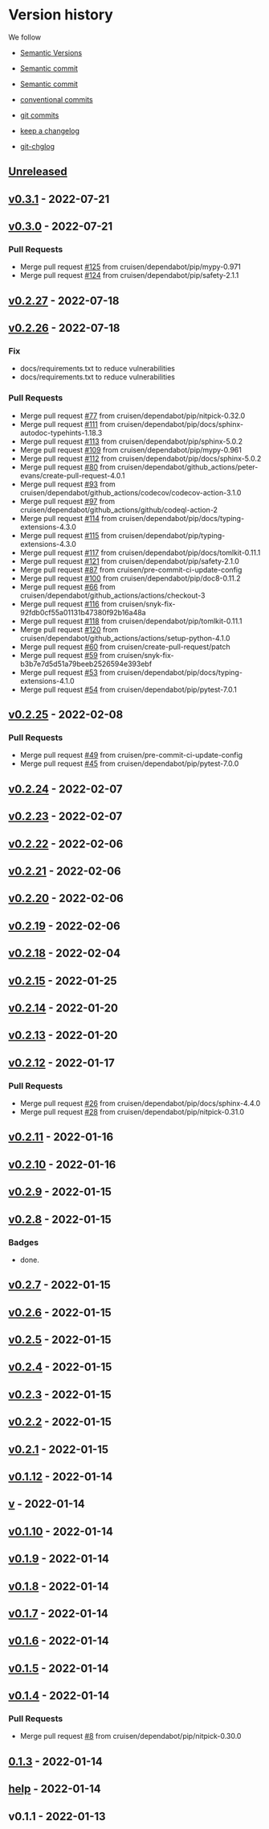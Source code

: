 # Version history

We follow
* [Semantic Versions](https://semver.org/)

* [Semantic commit](https://gist.github.com/joshbuchea/6f47e86d2510bce28f8e7f42ae84c716)
* [Semantic commit](https://nitayneeman.com/posts/understanding-semantic-commit-messages-using-git-and-angular/)
* [conventional commits](https://www.conventionalcommits.org/)
* [git commits](https://karma-runner.github.io/0.10/dev/git-commit-msg.html)
* [keep a changelog](https://keepachangelog.com/)
* [git-chglog](https://github.com/git-chglog/git-chglog)


<a name="unreleased"></a>
## [Unreleased]


<a name="v0.3.1"></a>
## [v0.3.1] - 2022-07-21

<a name="v0.3.0"></a>
## [v0.3.0] - 2022-07-21
### Pull Requests
- Merge pull request [#125](https://github.com/cruisen/cli-calc/issues/125) from cruisen/dependabot/pip/mypy-0.971
- Merge pull request [#124](https://github.com/cruisen/cli-calc/issues/124) from cruisen/dependabot/pip/safety-2.1.1


<a name="v0.2.27"></a>
## [v0.2.27] - 2022-07-18

<a name="v0.2.26"></a>
## [v0.2.26] - 2022-07-18
### Fix
- docs/requirements.txt to reduce vulnerabilities
- docs/requirements.txt to reduce vulnerabilities

### Pull Requests
- Merge pull request [#77](https://github.com/cruisen/cli-calc/issues/77) from cruisen/dependabot/pip/nitpick-0.32.0
- Merge pull request [#111](https://github.com/cruisen/cli-calc/issues/111) from cruisen/dependabot/pip/docs/sphinx-autodoc-typehints-1.18.3
- Merge pull request [#113](https://github.com/cruisen/cli-calc/issues/113) from cruisen/dependabot/pip/sphinx-5.0.2
- Merge pull request [#109](https://github.com/cruisen/cli-calc/issues/109) from cruisen/dependabot/pip/mypy-0.961
- Merge pull request [#112](https://github.com/cruisen/cli-calc/issues/112) from cruisen/dependabot/pip/docs/sphinx-5.0.2
- Merge pull request [#80](https://github.com/cruisen/cli-calc/issues/80) from cruisen/dependabot/github_actions/peter-evans/create-pull-request-4.0.1
- Merge pull request [#93](https://github.com/cruisen/cli-calc/issues/93) from cruisen/dependabot/github_actions/codecov/codecov-action-3.1.0
- Merge pull request [#97](https://github.com/cruisen/cli-calc/issues/97) from cruisen/dependabot/github_actions/github/codeql-action-2
- Merge pull request [#114](https://github.com/cruisen/cli-calc/issues/114) from cruisen/dependabot/pip/docs/typing-extensions-4.3.0
- Merge pull request [#115](https://github.com/cruisen/cli-calc/issues/115) from cruisen/dependabot/pip/typing-extensions-4.3.0
- Merge pull request [#117](https://github.com/cruisen/cli-calc/issues/117) from cruisen/dependabot/pip/docs/tomlkit-0.11.1
- Merge pull request [#121](https://github.com/cruisen/cli-calc/issues/121) from cruisen/dependabot/pip/safety-2.1.0
- Merge pull request [#87](https://github.com/cruisen/cli-calc/issues/87) from cruisen/pre-commit-ci-update-config
- Merge pull request [#100](https://github.com/cruisen/cli-calc/issues/100) from cruisen/dependabot/pip/doc8-0.11.2
- Merge pull request [#66](https://github.com/cruisen/cli-calc/issues/66) from cruisen/dependabot/github_actions/actions/checkout-3
- Merge pull request [#116](https://github.com/cruisen/cli-calc/issues/116) from cruisen/snyk-fix-92fdb0cf55a01131b47380f92b16a48a
- Merge pull request [#118](https://github.com/cruisen/cli-calc/issues/118) from cruisen/dependabot/pip/tomlkit-0.11.1
- Merge pull request [#120](https://github.com/cruisen/cli-calc/issues/120) from cruisen/dependabot/github_actions/actions/setup-python-4.1.0
- Merge pull request [#60](https://github.com/cruisen/cli-calc/issues/60) from cruisen/create-pull-request/patch
- Merge pull request [#59](https://github.com/cruisen/cli-calc/issues/59) from cruisen/snyk-fix-b3b7e7d5d51a79beeb2526594e393ebf
- Merge pull request [#53](https://github.com/cruisen/cli-calc/issues/53) from cruisen/dependabot/pip/docs/typing-extensions-4.1.0
- Merge pull request [#54](https://github.com/cruisen/cli-calc/issues/54) from cruisen/dependabot/pip/pytest-7.0.1


<a name="v0.2.25"></a>
## [v0.2.25] - 2022-02-08
### Pull Requests
- Merge pull request [#49](https://github.com/cruisen/cli-calc/issues/49) from cruisen/pre-commit-ci-update-config
- Merge pull request [#45](https://github.com/cruisen/cli-calc/issues/45) from cruisen/dependabot/pip/pytest-7.0.0


<a name="v0.2.24"></a>
## [v0.2.24] - 2022-02-07

<a name="v0.2.23"></a>
## [v0.2.23] - 2022-02-07

<a name="v0.2.22"></a>
## [v0.2.22] - 2022-02-06

<a name="v0.2.21"></a>
## [v0.2.21] - 2022-02-06

<a name="v0.2.20"></a>
## [v0.2.20] - 2022-02-06

<a name="v0.2.19"></a>
## [v0.2.19] - 2022-02-06

<a name="v0.2.18"></a>
## [v0.2.18] - 2022-02-04

<a name="v0.2.15"></a>
## [v0.2.15] - 2022-01-25

<a name="v0.2.14"></a>
## [v0.2.14] - 2022-01-20

<a name="v0.2.13"></a>
## [v0.2.13] - 2022-01-20

<a name="v0.2.12"></a>
## [v0.2.12] - 2022-01-17
### Pull Requests
- Merge pull request [#26](https://github.com/cruisen/cli-calc/issues/26) from cruisen/dependabot/pip/docs/sphinx-4.4.0
- Merge pull request [#28](https://github.com/cruisen/cli-calc/issues/28) from cruisen/dependabot/pip/nitpick-0.31.0


<a name="v0.2.11"></a>
## [v0.2.11] - 2022-01-16

<a name="v0.2.10"></a>
## [v0.2.10] - 2022-01-16

<a name="v0.2.9"></a>
## [v0.2.9] - 2022-01-15

<a name="v0.2.8"></a>
## [v0.2.8] - 2022-01-15
### Badges
- done.


<a name="v0.2.7"></a>
## [v0.2.7] - 2022-01-15

<a name="v0.2.6"></a>
## [v0.2.6] - 2022-01-15

<a name="v0.2.5"></a>
## [v0.2.5] - 2022-01-15

<a name="v0.2.4"></a>
## [v0.2.4] - 2022-01-15

<a name="v0.2.3"></a>
## [v0.2.3] - 2022-01-15

<a name="v0.2.2"></a>
## [v0.2.2] - 2022-01-15

<a name="v0.2.1"></a>
## [v0.2.1] - 2022-01-15

<a name="v0.1.12"></a>
## [v0.1.12] - 2022-01-14

<a name="v"></a>
## [v] - 2022-01-14

<a name="v0.1.10"></a>
## [v0.1.10] - 2022-01-14

<a name="v0.1.9"></a>
## [v0.1.9] - 2022-01-14

<a name="v0.1.8"></a>
## [v0.1.8] - 2022-01-14

<a name="v0.1.7"></a>
## [v0.1.7] - 2022-01-14

<a name="v0.1.6"></a>
## [v0.1.6] - 2022-01-14

<a name="v0.1.5"></a>
## [v0.1.5] - 2022-01-14

<a name="v0.1.4"></a>
## [v0.1.4] - 2022-01-14
### Pull Requests
- Merge pull request [#8](https://github.com/cruisen/cli-calc/issues/8) from cruisen/dependabot/pip/nitpick-0.30.0


<a name="0.1.3"></a>
## [0.1.3] - 2022-01-14

<a name="help"></a>
## [help] - 2022-01-14

<a name="v0.1.1"></a>
## v0.1.1 - 2022-01-13

[Unreleased]: https://github.com/cruisen/cli-calc/compare/v0.3.1...HEAD
[v0.3.1]: https://github.com/cruisen/cli-calc/compare/v0.3.0...v0.3.1
[v0.3.0]: https://github.com/cruisen/cli-calc/compare/v0.2.27...v0.3.0
[v0.2.27]: https://github.com/cruisen/cli-calc/compare/v0.2.26...v0.2.27
[v0.2.26]: https://github.com/cruisen/cli-calc/compare/v0.2.25...v0.2.26
[v0.2.25]: https://github.com/cruisen/cli-calc/compare/v0.2.24...v0.2.25
[v0.2.24]: https://github.com/cruisen/cli-calc/compare/v0.2.23...v0.2.24
[v0.2.23]: https://github.com/cruisen/cli-calc/compare/v0.2.22...v0.2.23
[v0.2.22]: https://github.com/cruisen/cli-calc/compare/v0.2.21...v0.2.22
[v0.2.21]: https://github.com/cruisen/cli-calc/compare/v0.2.20...v0.2.21
[v0.2.20]: https://github.com/cruisen/cli-calc/compare/v0.2.19...v0.2.20
[v0.2.19]: https://github.com/cruisen/cli-calc/compare/v0.2.18...v0.2.19
[v0.2.18]: https://github.com/cruisen/cli-calc/compare/v0.2.15...v0.2.18
[v0.2.15]: https://github.com/cruisen/cli-calc/compare/v0.2.14...v0.2.15
[v0.2.14]: https://github.com/cruisen/cli-calc/compare/v0.2.13...v0.2.14
[v0.2.13]: https://github.com/cruisen/cli-calc/compare/v0.2.12...v0.2.13
[v0.2.12]: https://github.com/cruisen/cli-calc/compare/v0.2.11...v0.2.12
[v0.2.11]: https://github.com/cruisen/cli-calc/compare/v0.2.10...v0.2.11
[v0.2.10]: https://github.com/cruisen/cli-calc/compare/v0.2.9...v0.2.10
[v0.2.9]: https://github.com/cruisen/cli-calc/compare/v0.2.8...v0.2.9
[v0.2.8]: https://github.com/cruisen/cli-calc/compare/v0.2.7...v0.2.8
[v0.2.7]: https://github.com/cruisen/cli-calc/compare/v0.2.6...v0.2.7
[v0.2.6]: https://github.com/cruisen/cli-calc/compare/v0.2.5...v0.2.6
[v0.2.5]: https://github.com/cruisen/cli-calc/compare/v0.2.4...v0.2.5
[v0.2.4]: https://github.com/cruisen/cli-calc/compare/v0.2.3...v0.2.4
[v0.2.3]: https://github.com/cruisen/cli-calc/compare/v0.2.2...v0.2.3
[v0.2.2]: https://github.com/cruisen/cli-calc/compare/v0.2.1...v0.2.2
[v0.2.1]: https://github.com/cruisen/cli-calc/compare/v0.1.12...v0.2.1
[v0.1.12]: https://github.com/cruisen/cli-calc/compare/v...v0.1.12
[v]: https://github.com/cruisen/cli-calc/compare/v0.1.10...v
[v0.1.10]: https://github.com/cruisen/cli-calc/compare/v0.1.9...v0.1.10
[v0.1.9]: https://github.com/cruisen/cli-calc/compare/v0.1.8...v0.1.9
[v0.1.8]: https://github.com/cruisen/cli-calc/compare/v0.1.7...v0.1.8
[v0.1.7]: https://github.com/cruisen/cli-calc/compare/v0.1.6...v0.1.7
[v0.1.6]: https://github.com/cruisen/cli-calc/compare/v0.1.5...v0.1.6
[v0.1.5]: https://github.com/cruisen/cli-calc/compare/v0.1.4...v0.1.5
[v0.1.4]: https://github.com/cruisen/cli-calc/compare/0.1.3...v0.1.4
[0.1.3]: https://github.com/cruisen/cli-calc/compare/help...0.1.3
[help]: https://github.com/cruisen/cli-calc/compare/v0.1.1...help

